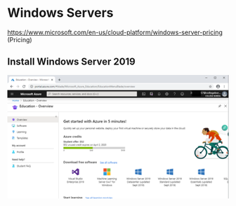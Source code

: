 # Windows Servers


https://www.microsoft.com/en-us/cloud-platform/windows-server-pricing (Pricing)

## Install Windows Server 2019

![image](../images/education-credit.png)

